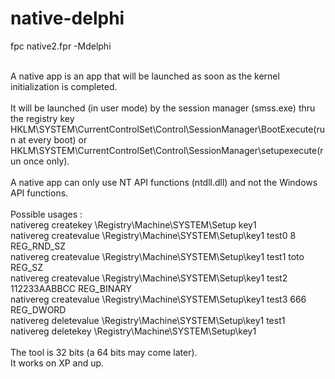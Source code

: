 # native-delphi
fpc native2.fpr -Mdelphi <br>
<br>

A native app is an app that will be launched as soon as the kernel initialization is completed.<br>
<br>
It will be launched (in user mode) by the session manager (smss.exe) thru the registry key HKLM\SYSTEM\CurrentControlSet\Control\SessionManager\BootExecute(run at every boot) or HKLM\SYSTEM\CurrentControlSet\Control\SessionManager\setupexecute(run once only).<br>
<br>
A native app can only use NT API functions (ntdll.dll) and not the Windows API functions.<br>
<br>
Possible usages :<br>
nativereg createkey \Registry\Machine\SYSTEM\Setup key1<br>
nativereg createvalue \Registry\Machine\SYSTEM\Setup\key1 test0 8 REG_RND_SZ<br>
nativereg createvalue \Registry\Machine\SYSTEM\Setup\key1 test1 toto REG_SZ<br>
nativereg createvalue \Registry\Machine\SYSTEM\Setup\key1 test2 112233AABBCC REG_BINARY<br>
nativereg createvalue \Registry\Machine\SYSTEM\Setup\key1 test3 666 REG_DWORD<br>
nativereg deletevalue \Registry\Machine\SYSTEM\Setup\key1 test1<br>
nativereg deletekey \Registry\Machine\SYSTEM\Setup\key1<br>
<br>
The tool is 32 bits (a 64 bits may come later).<br>
It works on XP and up.<br>
